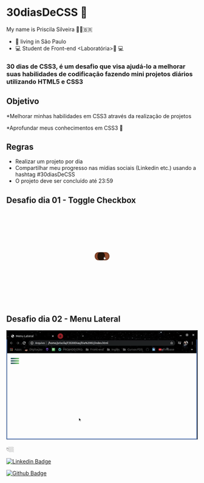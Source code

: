 # 30diasDeCSS 👋

My name is Priscila Silveira 👩🏼‍🇧🇷

- 📍 living in São Paulo
- 💻 Student de Front-end  <Laboratória>💛 💻

### 30 dias de CSS3, é um desafio que visa ajudá-lo a melhorar suas habilidades de codificação fazendo mini projetos diários utilizando HTML5 e CSS3 

 ## Objetivo
 
 *Melhorar minhas habilidades em CSS3 através da realização de projetos
 
 *Aprofundar meus conhecimentos em CSS3 🧠
 
 
## Regras

* Realizar um projeto por dia
* Compartilhar meu progresso nas mídias sociais (Linkedin etc.) usando a hashtag #30diasDeCSS
* O projeto deve ser concluído até 23:59



##  Desafio dia 01 - Toggle Checkbox

![](Dia01/checkbox.gif)



##  Desafio dia 02 - Menu Lateral


![](Dia02/menu.gif)

 👇🏼


 [![Linkedin Badge](https://img.shields.io/badge/-LinkedIn-blue?style=flat-square&logo=Linkedin&logoColor=white&link=https://www.linkedin.com/in/priscilassilveira/)](https://www.linkedin.com/in/priscilassilveira/)
 
 [![Github Badge](https://img.shields.io/badge/-Github-000?style=flat-square&logo=Github&logoColor=white&link=https://github.com/PriscilaSSilveira)](https://github.com/PriscilaSSilveira)
 
